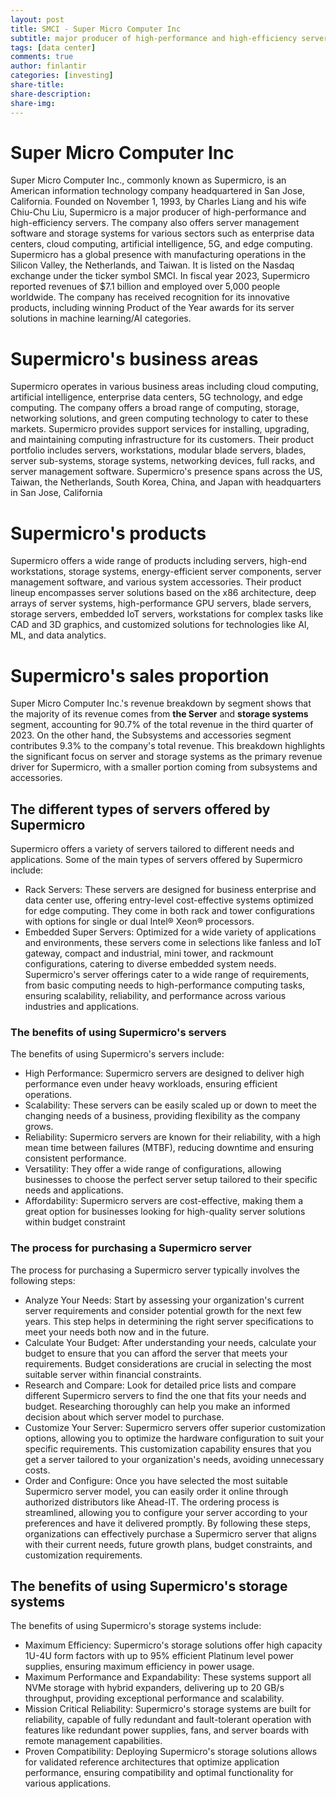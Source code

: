 ```yaml
---
layout: post
title: SMCI - Super Micro Computer Inc
subtitle: major producer of high-performance and high-efficiency servers
tags: [data center]
comments: true
author: finlantir
categories: [investing]
share-title:
share-description:
share-img:
---
```




# Super Micro Computer Inc
Super Micro Computer Inc., commonly known as Supermicro, is an American information technology company headquartered in San Jose, California. Founded on November 1, 1993, by Charles Liang and his wife Chiu-Chu Liu, Supermicro is a major producer of high-performance and high-efficiency servers. The company also offers server management software and storage systems for various sectors such as enterprise data centers, cloud computing, artificial intelligence, 5G, and edge computing.
Supermicro has a global presence with manufacturing operations in the Silicon Valley, the Netherlands, and Taiwan. It is listed on the Nasdaq exchange under the ticker symbol SMCI. In fiscal year 2023, Supermicro reported revenues of $7.1 billion and employed over 5,000 people worldwide. The company has received recognition for its innovative products, including winning Product of the Year awards for its server solutions in machine learning/AI categories.



# Supermicro's business areas
Supermicro operates in various business areas including cloud computing, artificial intelligence, enterprise data centers, 5G technology, and edge computing. The company offers a broad range of computing, storage, networking solutions, and green computing technology to cater to these markets. Supermicro provides support services for installing, upgrading, and maintaining computing infrastructure for its customers. Their product portfolio includes servers, workstations, modular blade servers, blades, server sub-systems, storage systems, networking devices, full racks, and server management software. Supermicro's presence spans across the US, Taiwan, the Netherlands, South Korea, China, and Japan with headquarters in San Jose, California



# Supermicro's products
Supermicro offers a wide range of products including servers, high-end workstations, storage systems, energy-efficient server components, server management software, and various system accessories. Their product lineup encompasses server solutions based on the x86 architecture, deep arrays of server systems, high-performance GPU servers, blade servers, storage servers, embedded IoT servers, workstations for complex tasks like CAD and 3D graphics, and customized solutions for technologies like AI, ML, and data analytics.



# Supermicro's sales proportion
Super Micro Computer Inc.'s revenue breakdown by segment shows that the majority of its revenue comes from **the Server** and **storage systems** segment, accounting for 90.7% of the total revenue in the third quarter of 2023. On the other hand, the Subsystems and accessories segment contributes 9.3% to the company's total revenue. This breakdown highlights the significant focus on server and storage systems as the primary revenue driver for Supermicro, with a smaller portion coming from subsystems and accessories.



## The different types of servers offered by Supermicro
Supermicro offers a variety of servers tailored to different needs and applications. Some of the main types of servers offered by Supermicro include:
- Rack Servers: These servers are designed for business enterprise and data center use, offering entry-level cost-effective systems optimized for edge computing. They come in both rack and tower configurations with options for single or dual Intel® Xeon® processors.
- Embedded Super Servers: Optimized for a wide variety of applications and environments, these servers come in selections like fanless and IoT gateway, compact and industrial, mini tower, and rackmount configurations, catering to diverse embedded system needs.
Supermicro's server offerings cater to a wide range of requirements, from basic computing needs to high-performance computing tasks, ensuring scalability, reliability, and performance across various industries and applications.


### The benefits of using Supermicro's servers
The benefits of using Supermicro's servers include:
- High Performance: Supermicro servers are designed to deliver high performance even under heavy workloads, ensuring efficient operations.
- Scalability: These servers can be easily scaled up or down to meet the changing needs of a business, providing flexibility as the company grows.
- Reliability: Supermicro servers are known for their reliability, with a high mean time between failures (MTBF), reducing downtime and ensuring consistent performance.
- Versatility: They offer a wide range of configurations, allowing businesses to choose the perfect server setup tailored to their specific needs and applications.
- Affordability: Supermicro servers are cost-effective, making them a great option for businesses looking for high-quality server solutions within budget constraint



### The process for purchasing a Supermicro server
The process for purchasing a Supermicro server typically involves the following steps:
- Analyze Your Needs: Start by assessing your organization's current server requirements and consider potential growth for the next few years. This step helps in determining the right server specifications to meet your needs both now and in the future.
- Calculate Your Budget: After understanding your needs, calculate your budget to ensure that you can afford the server that meets your requirements. Budget considerations are crucial in selecting the most suitable server within financial constraints.
- Research and Compare: Look for detailed price lists and compare different Supermicro servers to find the one that fits your needs and budget. Researching thoroughly can help you make an informed decision about which server model to purchase.
- Customize Your Server: Supermicro servers offer superior customization options, allowing you to optimize the hardware configuration to suit your specific requirements. This customization capability ensures that you get a server tailored to your organization's needs, avoiding unnecessary costs.
- Order and Configure: Once you have selected the most suitable Supermicro server model, you can easily order it online through authorized distributors like Ahead-IT. The ordering process is streamlined, allowing you to configure your server according to your preferences and have it delivered promptly.
By following these steps, organizations can effectively purchase a Supermicro server that aligns with their current needs, future growth plans, budget constraints, and customization requirements.



## The benefits of using Supermicro's storage systems
The benefits of using Supermicro's storage systems include:
- Maximum Efficiency: Supermicro's storage solutions offer high capacity 1U-4U form factors with up to 95% efficient Platinum level power supplies, ensuring maximum efficiency in power usage.
- Maximum Performance and Expandability: These systems support all NVMe storage with hybrid expanders, delivering up to 20 GB/s throughput, providing exceptional performance and scalability.
- Mission Critical Reliability: Supermicro's storage systems are built for reliability, capable of fully redundant and fault-tolerant operation with features like redundant power supplies, fans, and server boards with remote management capabilities.
- Proven Compatibility: Deploying Supermicro's storage solutions allows for validated reference architectures that optimize application performance, ensuring compatibility and optimal functionality for various applications.